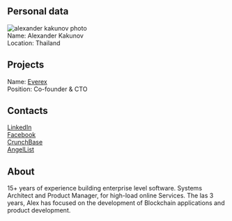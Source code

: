 ## Personal data
![alexander kakunov photo](photo/alexander_kakunov.jpg)  
Name:   Alexander Kakunov  
Location: Thailand 
## Projects 
Name: [Everex](../projects/everex.md)  
Position: Co-founder & CTO
## Contacts
[LinkedIn](https://www.linkedin.com/in/alexnsk/?locale=en_US)    
[Facebook](https://www.facebook.com/alexnsk)    
[CrunchBase](https://www.crunchbase.com/person/alexander-kakunov#/entity)   
[AngelList](https://angel.co/alexnsk)  
## About
15+ years of experience building enterprise level software.  Systems Architect and Product Manager, for high-load online Services. The las 3 years, Alex has focused on the development of Blockchain applications and product development.
